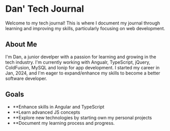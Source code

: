 # Dan' Tech Journal

Welcome to my tech journal! This is where I document my journal through learning and improving my skills, particularly focusing on web development.

## About Me
I'm Dan, a junior develper with a passion for learning and growing in the tech industry. I'm currently working with Angualr, TypeScript, jQuery, ColdFusion, MySQL and Ionip for app development.
I started my career in Jan, 2024, and I'm eager to expand/enhance my skills to become a better software developer.

## Goals
- **Enhance skills in Angular and TypeScript
- **Learn advanced JS concepts
- **Explore new technologies by starting own my personal projects
- **Document my learning process and progress.
